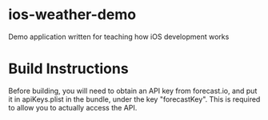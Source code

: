 ios-weather-demo
================

Demo application written for teaching how iOS development works

Build Instructions
==================
Before building, you will need to obtain an API key from forecast.io, and put it in apiKeys.plist in the bundle, under the key "forecastKey". This is required to allow you to actually access the API.
